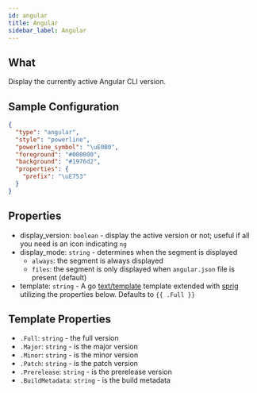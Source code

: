 ```yaml
---
id: angular
title: Angular
sidebar_label: Angular
---
```


## What

Display the currently active Angular CLI version.

## Sample Configuration

```json
{
  "type": "angular",
  "style": "powerline",
  "powerline_symbol": "\uE0B0",
  "foreground": "#000000",
  "background": "#1976d2",
  "properties": {
    "prefix": "\uE753"
  }
}
```

## Properties

- display_version: `boolean` - display the active version or not; useful if all you need is an icon indicating `ng`
- display_mode: `string` - determines when the segment is displayed
  - `always`: the segment is always displayed
  - `files`: the segment is only displayed when `angular.json` file is present (default)
- template: `string` - A go [text/template][go-text-template] template extended with [sprig][sprig] utilizing the
properties below. Defaults to `{{ .Full }}`

## Template Properties

- `.Full`: `string` - the full version
- `.Major`: `string` - is the major version
- `.Minor`: `string` - is the minor version
- `.Patch`: `string` - is the patch version
- `.Prerelease`: `string` - is the prerelease version
- `.BuildMetadata`: `string` - is the build metadata

[go-text-template]: https://golang.org/pkg/text/template/
[sprig]: https://masterminds.github.io/sprig/

